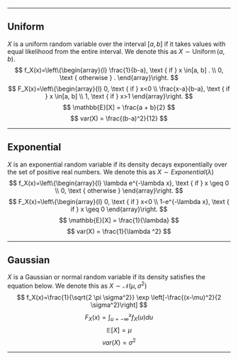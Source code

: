 ___
## Uniform 
$X$ is a uniform random variable over the interval $[a, b]$ if it takes values with equal likelihood from the entire interval. We denote this as $X \sim \operatorname{Uniform}(a, b)$.
$$
f_X(x)=\left\{\begin{array}{l}
\frac{1}{b-a}, \text { if } x \in[a, b] . \\
0, \text { otherwise } .
\end{array}\right.
$$
$$
F_X(x)=\left\{\begin{array}{l}
0, \text { if } x<0 \\
\frac{x-a}{b-a}, \text { if } x \in[a, b] \\
1, \text { if } x>1
\end{array}\right.
$$
$$
\mathbb{E}[X] = \frac{a + b}{2}
$$
$$
var(X) = \frac{(b-a)^2}{12}
$$
___
## Exponential
$X$ is an exponential random variable if its density decays exponentially over the set of positive real numbers. We denote this as $X \sim Exponential(\lambda)$
$$
f_X(x)=\left\{\begin{array}{l}
\lambda e^{-\lambda x}, \text { if } x \geq 0 \\
0, \text { otherwise }
\end{array}\right.
$$
$$
F_X(x)=\left\{\begin{array}{l}
0, \text { if } x<0 \\
1-e^{-\lambda x}, \text { if } x \geq 0
\end{array}\right.
$$
$$
\mathbb{E}[X] = \frac{1}{\lambda}
$$
$$
var(X) = \frac{1}{\lambda ^2}
$$
___
## Gaussian
$X$ is a Gaussian or normal random variable if its density satisfies the equation below. We denote this as $X \sim \mathcal{N}\left(\mu, \sigma^2\right)$
$$
f_X(x)=\frac{1}{\sqrt{2 \pi \sigma^2}} \exp \left[-\frac{(x-\mu)^2}{2 \sigma^2}\right]
$$
$$
F_X(x)=\int_{u=-\infty}^x f_X(u) d u
$$
$$
\mathbb{E}[X] = \mu
$$
$$
var(X) = \sigma ^2
$$
___
